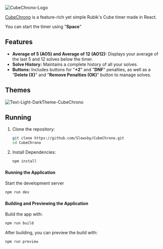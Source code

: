 ![CubeChrono-Logo](https://github.com/user-attachments/assets/bb44960b-f3e6-4871-8338-61ceaa1a0543)

[CubeChrono](https://slowsby.github.io/CubeChrono/) is a feature-rich yet simple Rubik's Cube timer made in React.

You can start the timer using "**Space**"

## Features

- **Average of 5 (AO5) and Average of 12 (AO12):** Displays your average of the last 5 and 12 solves below the timer.
- **Solve History:** Maintains a complete history of all your solves.
- **Buttons:** Includes buttons for "**+2**" and "**DNF**" penalties, as well as a "**Delete (X)**" and "**Remove Penalties (OK)**" button to manage solves.

## Themes

![Text-Light-DarkTheme-CubeChrono](https://github.com/user-attachments/assets/a5928732-4368-49dc-a9b0-9d8a3b9ff870)

## Running

1. Clone the repository:

   ```bash
   git clone https://github.com/Slowsby/CubeChrono.git
   cd CubeChrono
   ```

2. Install Dependencies:
   ```bash
   npm install
   ```

#### Running the Application

Start the development server

```bash
npm run dev
```

#### Building and Previewing the Application

Build the app with:

```bash
npm run build
```

After building, you can preview the build with:

```bash
npm run preview
```
